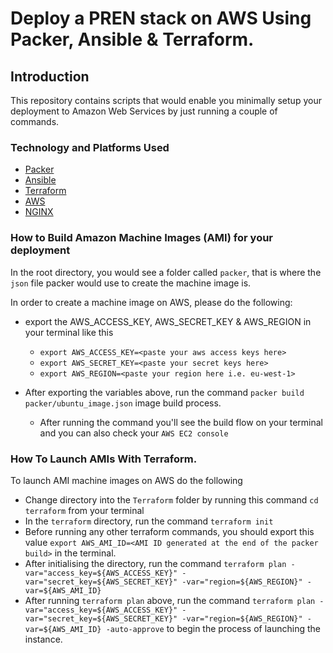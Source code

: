 # Deploy a PREN stack on AWS Using Packer, Ansible & Terraform.

## Introduction
This repository contains scripts that would enable you minimally setup your deployment to Amazon Web Services by just running a couple of commands.



### Technology and Platforms Used

- [Packer](https://www.packer.io/docs/index.html) 
- [Ansible](https://docs.ansible.com/ansible/latest/index.html)
- [Terraform](https://www.terraform.io/docs/index.html)
- [AWS](aws.amazon.com)
- [NGINX](https://www.nginx.com/)

### How to Build Amazon Machine Images (AMI) for your deployment

In the root directory, you would see a folder called `packer`, that is where the `json` file packer would use to create the machine image is.

In order to create a machine image on AWS, please do the following:
- export the AWS_ACCESS_KEY, AWS_SECRET_KEY & AWS_REGION in your terminal like this
  - `export AWS_ACCESS_KEY=<paste your aws access keys here>`
  - `export AWS_SECRET_KEY=<paste your secret keys here>`
  - `export AWS_REGION=<paste your region here i.e. eu-west-1>`

- After exporting the variables above, run the command `packer build packer/ubuntu_image.json` image build process.
  - After running the command you'll see the build flow on your terminal and you can also check your `AWS EC2 console` 


### How To Launch AMIs With Terraform.
To launch AMI machine images on AWS do the following 
- Change directory into the `Terraform` folder by running this command `cd terraform` from your terminal
- In the `terraform` directory, run the command `terraform init` 
- Before running any other terraform commands, you should export this value `export AWS_AMI_ID=<AMI ID generated at the end of the packer build>` in the terminal.
- After initialising the directory, run the command `terraform plan -var="access_key=${AWS_ACCESS_KEY}" -var="secret_key=${AWS_SECRET_KEY}" -var="region=${AWS_REGION}" -var=${AWS_AMI_ID}`
- After running `terraform plan` above, run the command `terraform plan -var="access_key=${AWS_ACCESS_KEY}" -var="secret_key=${AWS_SECRET_KEY}" -var="region=${AWS_REGION}" -var=${AWS_AMI_ID} -auto-approve` to begin the process of launching the instance.